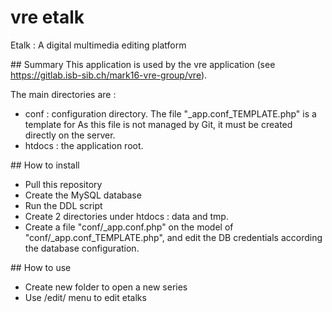 # vre etalk

Etalk : A digital multimedia editing platform 

## Summary
This application is used by the vre application (see https://gitlab.isb-sib.ch/mark16-vre-group/vre).

The main directories are :

- conf : configuration directory. The file "_app.conf_TEMPLATE.php" is a template for As this file is not managed by Git, it must be created directly on the server. 
- htdocs : the application root.
 
## How to install

- Pull this repository 
- Create the MySQL database 
- Run the DDL script  
- Create 2 directories under htdocs : data and tmp.
- Create a file "conf/_app.conf.php" on the model of "conf/_app.conf_TEMPLATE.php", and edit the DB credentials according the database configuration.
  
## How to use

- Create new folder to open a new series
- Use /edit/ menu to edit etalks